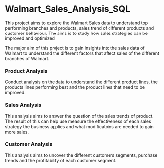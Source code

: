 # Walmart_Sales_Analysis_SQL
This project aims to explore the Walmart Sales data to understand top performing branches and products, sales trend of different products and customer behaviour. The aims is to study how sales strategies can be improved and optimized

The major aim of this project is to gain insights into the sales data of Walmart to understand the different factors that affect sales of the different branches of Walmart.

### Product Analysis
Conduct analysis on the data to understand the different product lines, the products lines performing best and the product lines that need to be improved.

### Sales Analysis
This analysis aims to answer the question of the sales trends of product. The result of this can help use measure the effectiveness of each sales strategy the business applies and what modificatoins are needed to gain more sales.

### Customer Analysis
This analysis aims to uncover the different customers segments, purchase trends and the profitability of each customer segment.

